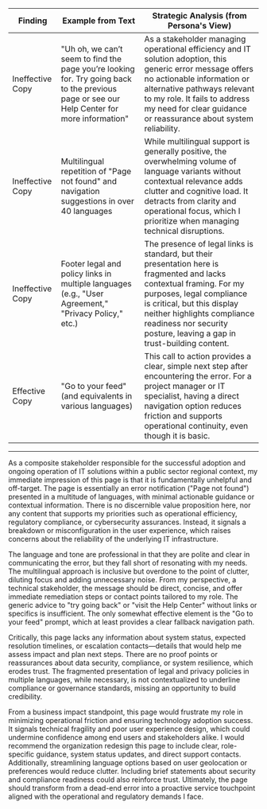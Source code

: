 | Finding          | Example from Text                                                                                          | Strategic Analysis (from Persona's View)                                                                                                                                                                                                                          |
| ---------------- | --------------------------------------------------------------------------------------------------------- | ------------------------------------------------------------------------------------------------------------------------------------------------------------------------------------------------------------------------------------------------------------------ |
| Ineffective Copy | "Uh oh, we can’t seem to find the page you’re looking for. Try going back to the previous page or see our Help Center for more information" | As a stakeholder managing operational efficiency and IT solution adoption, this generic error message offers no actionable information or alternative pathways relevant to my role. It fails to address my need for clear guidance or reassurance about system reliability. |
| Ineffective Copy | Multilingual repetition of "Page not found" and navigation suggestions in over 40 languages                | While multilingual support is generally positive, the overwhelming volume of language variants without contextual relevance adds clutter and cognitive load. It detracts from clarity and operational focus, which I prioritize when managing technical disruptions.                                         |
| Ineffective Copy | Footer legal and policy links in multiple languages (e.g., "User Agreement," "Privacy Policy," etc.)      | The presence of legal links is standard, but their presentation here is fragmented and lacks contextual framing. For my purposes, legal compliance is critical, but this display neither highlights compliance readiness nor security posture, leaving a gap in trust-building content.                              |
| Effective Copy   | "Go to your feed" (and equivalents in various languages)                                                  | This call to action provides a clear, simple next step after encountering the error. For a project manager or IT specialist, having a direct navigation option reduces friction and supports operational continuity, even though it is basic.                                                                              |

---

As a composite stakeholder responsible for the successful adoption and ongoing operation of IT solutions within a public sector regional context, my immediate impression of this page is that it is fundamentally unhelpful and off-target. The page is essentially an error notification ("Page not found") presented in a multitude of languages, with minimal actionable guidance or contextual information. There is no discernible value proposition here, nor any content that supports my priorities such as operational efficiency, regulatory compliance, or cybersecurity assurances. Instead, it signals a breakdown or misconfiguration in the user experience, which raises concerns about the reliability of the underlying IT infrastructure.

The language and tone are professional in that they are polite and clear in communicating the error, but they fall short of resonating with my needs. The multilingual approach is inclusive but overdone to the point of clutter, diluting focus and adding unnecessary noise. From my perspective, a technical stakeholder, the message should be direct, concise, and offer immediate remediation steps or contact points tailored to my role. The generic advice to "try going back" or "visit the Help Center" without links or specifics is insufficient. The only somewhat effective element is the "Go to your feed" prompt, which at least provides a clear fallback navigation path.

Critically, this page lacks any information about system status, expected resolution timelines, or escalation contacts—details that would help me assess impact and plan next steps. There are no proof points or reassurances about data security, compliance, or system resilience, which erodes trust. The fragmented presentation of legal and privacy policies in multiple languages, while necessary, is not contextualized to underline compliance or governance standards, missing an opportunity to build credibility.

From a business impact standpoint, this page would frustrate my role in minimizing operational friction and ensuring technology adoption success. It signals technical fragility and poor user experience design, which could undermine confidence among end users and stakeholders alike. I would recommend the organization redesign this page to include clear, role-specific guidance, system status updates, and direct support contacts. Additionally, streamlining language options based on user geolocation or preferences would reduce clutter. Including brief statements about security and compliance readiness could also reinforce trust. Ultimately, the page should transform from a dead-end error into a proactive service touchpoint aligned with the operational and regulatory demands I face.